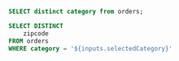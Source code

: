 ```sql root
SELECT distinct category from orders;
```

<ButtonGroup data={root} value=category name="selectedCategory" />

```sql category_zipcodes
SELECT DISTINCT 
    zipcode
FROM orders
WHERE category = '${inputs.selectedCategory}'
```


<Dropdown data={category_zipcodes} value=zipcode name=selectedZipcode />